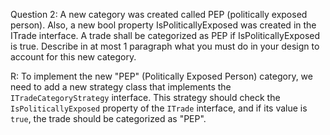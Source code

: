 Question 2: A new category was created called PEP (politically exposed person). Also, a new bool property
IsPoliticallyExposed was created in the ITrade interface. A trade shall be categorized as PEP if
IsPoliticallyExposed is true. Describe in at most 1 paragraph what you must do in your design to account for this
new category.

R: To implement the new "PEP" (Politically Exposed Person) category, we need to add a new strategy class that implements the `ITradeCategoryStrategy` interface. 
This strategy should check the `IsPoliticallyExposed` property of the `ITrade` interface, and if its value is `true`, the trade should be categorized as "PEP". 
